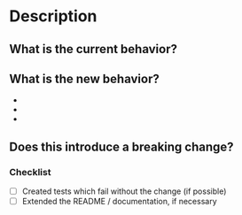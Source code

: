 # Description
## What is the current behavior?
<!-- Please describe the current behavior that you are modifying. -->


<!--
Issues are required for both bug fixes and features.
Reference it using one of the following:

closes: #ISSUE
related: #ISSUE
-->


## What is the new behavior?
<!-- Please describe the behavior or changes that are being added by this PR. -->

-
-
-

## Does this introduce a breaking change?


### Checklist
- [ ] Created tests which fail without the change (if possible)
- [ ] Extended the README / documentation, if necessary
